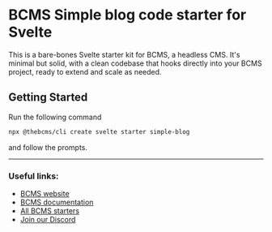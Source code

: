 # BCMS Simple blog code starter for Svelte
This is a bare-bones Svelte starter kit for BCMS, a headless CMS. It's minimal but solid, with a clean codebase that hooks directly into your BCMS project, ready to extend and scale as needed.

## Getting Started

Run the following command

```bash
npx @thebcms/cli create svelte starter simple-blog
```

and follow the prompts.

---

### Useful links:
- [BCMS website](https://thebcms.com/)
- [BCMS documentation](https://thebcms.com/docs/)
- [All BCMS starters](https://thebcms.com/starters)
- [Join our Discord](https://discord.com/invite/SYBY89ccaR)
